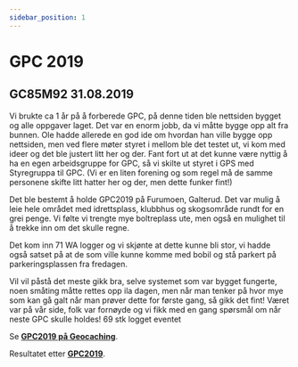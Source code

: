 ```yaml
---
sidebar_position: 1
---
```




# GPC 2019

## GC85M92 31.08.2019

Vi brukte ca 1 år på å forberede GPC, på denne tiden ble nettsiden bygget og alle oppgaver laget. Det var en enorm jobb, da vi måtte bygge opp alt fra bunnen. Ole hadde allerede en god ide om hvordan han ville bygge opp nettsiden, men ved flere møter styret i mellom ble det testet ut, vi kom med ideer og det ble justert litt her og der. Fant fort ut at det kunne være nyttig å ha en egen arbeidsgruppe for GPC, så vi skilte ut styret i GPS med Styregruppa til GPC. (Vi er en liten forening og som regel må de samme personene skifte litt hatter her og der, men dette funker fint!)

Det ble bestemt å holde GPC2019 på Furumoen, Galterud. Det var mulig å leie hele området med idrettsplass, klubbhus og skogsområde rundt for en grei penge. Vi følte vi trengte mye boltreplass ute, men også en mulighet til å trekke inn om det skulle regne.

Det kom inn 71 WA logger og vi skjønte at dette kunne bli stor, vi hadde også satset på at de som ville kunne komme med bobil og stå parkert på parkeringsplassen fra fredagen.

Vil vil påstå det meste gikk bra, selve systemet som var bygget fungerte, noen småting måtte rettes opp ila dagen, men når man tenker på hvor mye som kan gå galt når man prøver dette for første gang, så gikk det fint! Været var på vår side, folk var fornøyde og vi fikk med en gang spørsmål om når neste GPC skulle holdes! 69 stk logget eventet

Se **[GPC2019 på Geocaching](https://coord.info/GC85M92)**.

Resultatet etter **[GPC2019](https://glaamadalen.no/artikler/resultater-fra-gpc)**.
